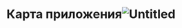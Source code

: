 # Карта приложения![Untitled](https://user-images.githubusercontent.com/59108508/202867946-110ab2b9-49ed-4871-8288-5fd3f6bf3c0b.png)

